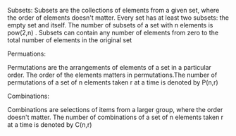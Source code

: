 
Subsets:
Subsets are the collections of elements from a given set, where the order of elements doesn't matter. Every set has at least two subsets: the empty set and itself. The number of subsets of a set with 
n elements is pow(2,n)
 . Subsets can contain any number of elements from zero to the total number of elements in the original set


Permuations:

Permutations are the arrangements of elements of a set in a particular order. The order of the elements matters in permutations.The number of permutations of a set of 
n elements taken r at a time is denoted by P(n,r)


Combinations:

Combinations are selections of items from a larger group, where the order doesn't matter. The number of combinations of a set of n elements taken 
r at a time is denoted by C(n,r)

